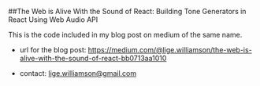 ##The Web is Alive With the Sound of React: Building Tone Generators in React Using Web Audio API

This is the code included in my blog post on medium of the same name.

- url for the blog post: https://medium.com/@lige.williamson/the-web-is-alive-with-the-sound-of-react-bb0713aa1010

- contact: lige.williamson@gmail.com
